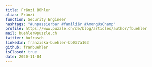 ```yaml
---
title: Fränzi Bühler
alias: Fränzi
function: Security Engineer
hashtags: "#unpassierbar #familiär #AmongUsChamp"
profile: https://www.puzzle.ch/de/blog/articles/author/fbuehler
mail: buehler@puzzle.ch
twitter: bufrasch
linkedin: franziska-buehler-bb037a163
github: franbuehler
isClosed: true
date: 2020-11-04
---
```

